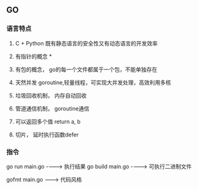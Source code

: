 ## GO

### 语言特点

1. C + Python 既有静态语言的安全性又有动态语言的开发效率

2. 有指针的概念 *

3. 有包的概念， go的每一个文件都属于一个包，不能单独存在

4. 天然并发 goroutine,轻量线程，可实现大并发处理，高效利用多核

5. 垃圾回收机制， 内存自动回收

6. 管道通信机制， goroutine通信

7. 可以返回多个值  return a, b

8. 切片， 延时执行函数defer 


### 指令

go run main.go  ----> 执行结果
go build main.go  ----> 可执行二进制文件

gofmt main.go  ---> 代码风格





